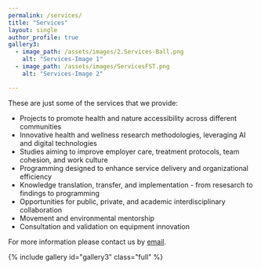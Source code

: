 ```yaml
---
permalink: /services/
title: "Services"
layout: single
author_profile: true
gallery3:
  - image_path: /assets/images/2.Services-Ball.png
    alt: "Services-Image 1"
  - image_path: /assets/images/ServicesFST.png
    alt: "Services-Image 2"

---
```


These are just some of the services that we provide:  

<ul>
    <li>Projects to promote health and nature accessibility across different communities</li>
    <li>Innovative health and wellness research methodologies, leveraging AI and digital technologies</li>
    <li>Studies aiming to improve employer care, treatment protocols, team cohesion, and work culture</li>
    <li>Programming designed to enhance service delivery and organizational efficiency</li>
    <li>Knowledge translation, transfer, and implementation - from resesarch to findings to programming</li>
    <li>Opportunities for public, private, and academic interdisciplinary collaboration</li>
      <li>Movement and environmental mentorship</li> 
    <li>Consultation and validation on equipment innovation</li>
</ul>

For more information please contact us by <a href="mailto:freethefoot.hamilton@gmail.com">email</a>.</p>


{% include gallery id="gallery3" class="full" %}

